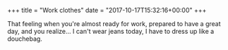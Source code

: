 +++
title = "Work clothes"
date = "2017-10-17T15:32:16+00:00"
+++

That feeling when you're almost ready for work, prepared to have a great day, and you realize... I can't wear jeans today, I have to dress up like a douchebag.
			